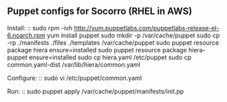 Puppet configs for Socorro (RHEL in AWS)
----------------------------------------
Install:
::
  sudo rpm -ivh http://yum.puppetlabs.com/puppetlabs-release-el-6.noarch.rpm
  yum install puppet
  sudo mkdir -p /var/cache/puppet
  sudo cp -rp ./manifests ./files ./templates /var/cache/puppet
  sudo puppet resource package hiera ensure=installed
  sudo puppet resource package hiera-puppet ensure=installed
  sudo cp hiera.yaml /etc/puppet
  sudo cp common.yaml-dist /var/lib/hiera/common.yaml

Configure:
::
  sudo vi /etc/puppet/common.yaml

Run:
::
  sudo puppet apply /var/cache/puppet/manifests/init.pp
